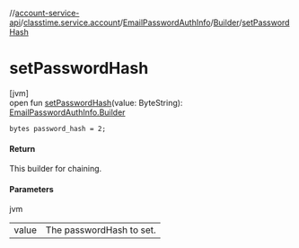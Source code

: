 //[account-service-api](../../../../index.md)/[classtime.service.account](../../index.md)/[EmailPasswordAuthInfo](../index.md)/[Builder](index.md)/[setPasswordHash](set-password-hash.md)

# setPasswordHash

[jvm]\
open fun [setPasswordHash](set-password-hash.md)(value: ByteString): [EmailPasswordAuthInfo.Builder](index.md)

`bytes password_hash = 2;`

#### Return

This builder for chaining.

#### Parameters

jvm

| | |
|---|---|
| value | The passwordHash to set. |

